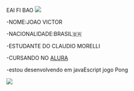 EAI FI BAO 
![](https://i.gifer.com/XOsX.gif)


-NOME:JOAO VICTOR

-NACIONALIDADE:BRASIL🇧🇷

-ESTUDANTE DO CLAUDIO MORELLI

-CURSANDO NO [ALURA](https://www.alura.com.br/?srsltid=AfmBOoqlmbTFiBFNlRyIVfiNAgjzAaLD6ZrjDReKic5qxl-jjSSBFD8R)

-estou desenvolvendo em javaEscript jogo Pong


![](https://facts.net/wp-content/uploads/2023/05/simpsons-gif.gif)


